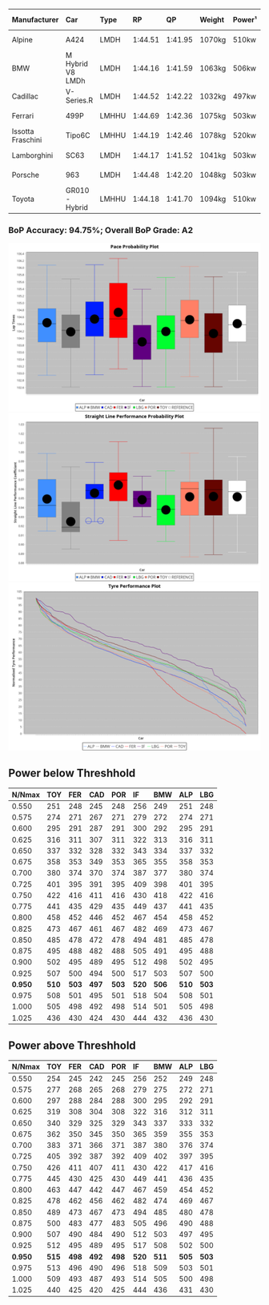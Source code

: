 |Manufacturer|Car|Type|RP|QP|Weight|Power¹|Threshhold|PINC|Power²|E/Stint|AVG Vmax|FDS|RDLC|L/Stint|BOP-Grade|ModelAccuracy|ModelPoints|Match%|
|:-|:-|:-|:-|:-|:-|:-|:-|:-|:-|:-|:-|:-|:-|:-|:-|:-|:-|:-|
|Alpine|A424|LMDH|1:44.51|1:41.95|1070kg|510kw|210.0kph|-1%|505kw|903MJ|290.13kph-309.04kph|-|1.00|33|~A1|81.46%|523|97.59%|
|BMW|M Hybrid V8 LMDh|LMDH|1:44.16|1:41.59|1063kg|506kw|210.0kph|1%|511kw|894MJ|287.25kph-308.99kph|-|1.01|33|-A2|98.60%|1690|90.13%|
|Cadillac|V-Series.R|LMDH|1:44.52|1:42.22|1032kg|497kw|210.0kph|-1%|492kw|870MJ|286.17kph-308.58kph|-|1.03|33|+B1|98.38%|1765|88.85%|
|Ferrari|499P|LMHHU|1:44.69|1:42.36|1075kg|503kw|210.0kph|-1%|498kw|885MJ|289.15kph-309.76kph|190kph|1.02|33|~A1|92.24%|2247|97.74%|
|Issotta Fraschini|Tipo6C|LMHHU|1:44.19|1:42.46|1078kg|520kw|210.0kph|0%|520kw|922MJ|292.38kph-302.16kph|190kph|1.03|33|+A2|66.67%|96|92.25%|
|Lamborghini|SC63|LMDH|1:44.17|1:41.52|1041kg|503kw|210.0kph|0%|503kw|884MJ|289.05kph-305.83kph|-|1.05|33|-A2|96.77%|419|92.49%|
|Porsche|963|LMDH|1:44.48|1:42.20|1048kg|503kw|210.0kph|-1%|498kw|886MJ|287.51kph-309.06kph|-|1.02|33|~A1|96.81%|5438|100.00%|
|Toyota|GR010 - Hybrid|LMHHU|1:44.18|1:41.70|1094kg|510kw|210.0kph|1%|515kw|907MJ|287.24kph-316.67kph|190kph|1.00|33|~A1|86.04%|1751|98.94%|

### BoP Accuracy: 94.75%; Overall BoP Grade: A2
![](BOP/WEC2024/QATAR/DUALSTAGE/IMG/ACOMETHOD.png)![](BOP/WEC2024/QATAR/DUALSTAGE/IMG/ACOMETHOD_sp.png)![](BOP/WEC2024/QATAR/DUALSTAGE/IMG/ACOMETHOD_tw.png)
## Power below Threshhold
|N/Nmax|TOY|FER|CAD|POR|IF|BMW|ALP|LBG|
|:-|:-|:-|:-|:-|:-|:-|:-|:-|
|0.550|251|248|245|248|256|249|251|248|
|0.575|274|271|267|271|279|272|274|271|
|0.600|295|291|287|291|300|292|295|291|
|0.625|316|311|307|311|322|313|316|311|
|0.650|337|332|328|332|343|334|337|332|
|0.675|358|353|349|353|365|355|358|353|
|0.700|380|374|370|374|387|377|380|374|
|0.725|401|395|391|395|409|398|401|395|
|0.750|422|416|411|416|430|418|422|416|
|0.775|441|435|429|435|449|437|441|435|
|0.800|458|452|446|452|467|454|458|452|
|0.825|473|467|461|467|482|469|473|467|
|0.850|485|478|472|478|494|481|485|478|
|0.875|495|488|482|488|505|491|495|488|
|0.900|502|495|489|495|512|498|502|495|
|0.925|507|500|494|500|517|503|507|500|
|**0.950**|**510**|**503**|**497**|**503**|**520**|**506**|**510**|**503**|
|0.975|508|501|495|501|518|504|508|501|
|1.000|505|498|492|498|514|501|505|498|
|1.025|436|430|424|430|444|432|436|430|

## Power above Threshhold
|N/Nmax|TOY|FER|CAD|POR|IF|BMW|ALP|LBG|
|:-|:-|:-|:-|:-|:-|:-|:-|:-|
|0.550|254|245|242|245|256|252|249|248|
|0.575|277|268|265|268|279|275|272|271|
|0.600|297|288|284|288|300|295|292|291|
|0.625|319|308|304|308|322|316|312|311|
|0.650|340|329|325|329|343|337|333|332|
|0.675|362|350|345|350|365|359|355|353|
|0.700|383|371|366|371|387|380|376|374|
|0.725|405|392|387|392|409|402|397|395|
|0.750|426|411|407|411|430|422|417|416|
|0.775|445|430|425|430|449|441|436|435|
|0.800|463|447|442|447|467|459|454|452|
|0.825|478|462|456|462|482|474|469|467|
|0.850|489|473|467|473|494|485|480|478|
|0.875|500|483|477|483|505|496|490|488|
|0.900|507|490|484|490|512|503|497|495|
|0.925|512|495|489|495|517|508|502|500|
|**0.950**|**515**|**498**|**492**|**498**|**520**|**511**|**505**|**503**|
|0.975|513|496|490|496|518|509|503|501|
|1.000|509|493|487|493|514|505|500|498|
|1.025|440|425|420|425|444|436|431|430|
